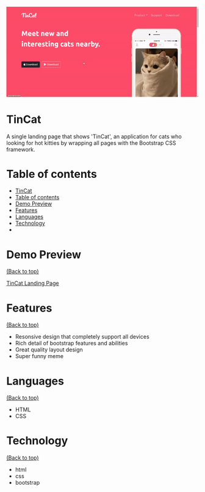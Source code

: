 <!-- Add banner here -->
![Project Preview](images/tincat_preview.gif)

# TinCat

<!-- Describe your project in brief -->
A single landing page that shows 'TinCat', an application for cats who looking for hot kitties by wrapping all pages with the Bootstrap CSS framework.

# Table of contents

- [TinCat](#tincat)
- [Table of contents](#table-of-contents)
- [Demo Preview](#demo-preview)
- [Features](#features)
- [Languages](#languages)
- [Technology](#technology)
- 
# Demo Preview
[(Back to top)](#table-of-contents)

[TinCat Landing Page](https://thasup.github.io/TinCat/)

# Features
[(Back to top)](#table-of-contents)

- Resonsive design that completely support all devices
- Rich detail of bootstrap features and abilities
- Great quality layout design
- Super funny meme

# Languages
[(Back to top)](#table-of-contents)

- HTML
- CSS

# Technology
[(Back to top)](#table-of-contents)

- html
- css
- bootstrap
